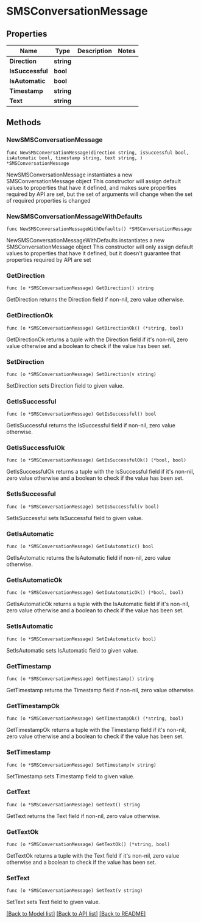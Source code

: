 # SMSConversationMessage

## Properties

Name | Type | Description | Notes
------------ | ------------- | ------------- | -------------
**Direction** | **string** |  | 
**IsSuccessful** | **bool** |  | 
**IsAutomatic** | **bool** |  | 
**Timestamp** | **string** |  | 
**Text** | **string** |  | 

## Methods

### NewSMSConversationMessage

`func NewSMSConversationMessage(direction string, isSuccessful bool, isAutomatic bool, timestamp string, text string, ) *SMSConversationMessage`

NewSMSConversationMessage instantiates a new SMSConversationMessage object
This constructor will assign default values to properties that have it defined,
and makes sure properties required by API are set, but the set of arguments
will change when the set of required properties is changed

### NewSMSConversationMessageWithDefaults

`func NewSMSConversationMessageWithDefaults() *SMSConversationMessage`

NewSMSConversationMessageWithDefaults instantiates a new SMSConversationMessage object
This constructor will only assign default values to properties that have it defined,
but it doesn't guarantee that properties required by API are set

### GetDirection

`func (o *SMSConversationMessage) GetDirection() string`

GetDirection returns the Direction field if non-nil, zero value otherwise.

### GetDirectionOk

`func (o *SMSConversationMessage) GetDirectionOk() (*string, bool)`

GetDirectionOk returns a tuple with the Direction field if it's non-nil, zero value otherwise
and a boolean to check if the value has been set.

### SetDirection

`func (o *SMSConversationMessage) SetDirection(v string)`

SetDirection sets Direction field to given value.


### GetIsSuccessful

`func (o *SMSConversationMessage) GetIsSuccessful() bool`

GetIsSuccessful returns the IsSuccessful field if non-nil, zero value otherwise.

### GetIsSuccessfulOk

`func (o *SMSConversationMessage) GetIsSuccessfulOk() (*bool, bool)`

GetIsSuccessfulOk returns a tuple with the IsSuccessful field if it's non-nil, zero value otherwise
and a boolean to check if the value has been set.

### SetIsSuccessful

`func (o *SMSConversationMessage) SetIsSuccessful(v bool)`

SetIsSuccessful sets IsSuccessful field to given value.


### GetIsAutomatic

`func (o *SMSConversationMessage) GetIsAutomatic() bool`

GetIsAutomatic returns the IsAutomatic field if non-nil, zero value otherwise.

### GetIsAutomaticOk

`func (o *SMSConversationMessage) GetIsAutomaticOk() (*bool, bool)`

GetIsAutomaticOk returns a tuple with the IsAutomatic field if it's non-nil, zero value otherwise
and a boolean to check if the value has been set.

### SetIsAutomatic

`func (o *SMSConversationMessage) SetIsAutomatic(v bool)`

SetIsAutomatic sets IsAutomatic field to given value.


### GetTimestamp

`func (o *SMSConversationMessage) GetTimestamp() string`

GetTimestamp returns the Timestamp field if non-nil, zero value otherwise.

### GetTimestampOk

`func (o *SMSConversationMessage) GetTimestampOk() (*string, bool)`

GetTimestampOk returns a tuple with the Timestamp field if it's non-nil, zero value otherwise
and a boolean to check if the value has been set.

### SetTimestamp

`func (o *SMSConversationMessage) SetTimestamp(v string)`

SetTimestamp sets Timestamp field to given value.


### GetText

`func (o *SMSConversationMessage) GetText() string`

GetText returns the Text field if non-nil, zero value otherwise.

### GetTextOk

`func (o *SMSConversationMessage) GetTextOk() (*string, bool)`

GetTextOk returns a tuple with the Text field if it's non-nil, zero value otherwise
and a boolean to check if the value has been set.

### SetText

`func (o *SMSConversationMessage) SetText(v string)`

SetText sets Text field to given value.



[[Back to Model list]](../README.md#documentation-for-models) [[Back to API list]](../README.md#documentation-for-api-endpoints) [[Back to README]](../README.md)


